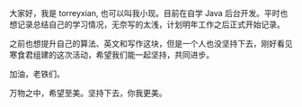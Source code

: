 大家好，我是 torreyxian, 也可以叫我小现。目前在自学 Java 后台开发。平时也想记录总结自己的学习情况，无奈写的太浅，计划明年工作之后正式开始记录。

之前也想提升自己的算法、英文和写作这块，但是一个人也没坚持下去，刚好看见寒食君组建的这次活动，希望我们能一起坚持，共同进步。

加油，老铁们。

万物之中，希望至美。坚持下去，你我更美。